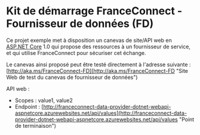 # Kit de démarrage FranceConnect - Fournisseur de données (FD) #

Ce projet exemple met à disposition un canevas de site/API web en [ASP.NET Core](http://www.dotnetfoundation.org/aspnet-core "ASP.NET Core") 1.0 qui propose des ressources à un fournisseur de service, et qui utilise FranceConnect pour sécuriser cet échange.

Le canevas ainsi proposé peut être testé directement à l'adresse suivante : [http://aka.ms/FranceConnect-FD](http://aka.ms/FranceConnect-FD "Site Web de test du canevas de fournisseur de données")

API web :
- Scopes : value1, value2
- Endpoint : [http://franceconnect-data-provider-dotnet-webapi-aspnetcore.azurewebsites.net/api/values](http://franceconnect-data-provider-dotnet-webapi-aspnetcore.azurewebsites.net/api/values "Point de terminaison")